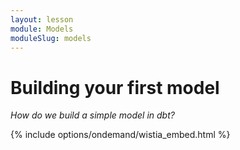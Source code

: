 ```yaml
---
layout: lesson
module: Models
moduleSlug: models
---
```


# Building your first model
_How do we build a simple model in dbt?_

{% include options/ondemand/wistia_embed.html %}